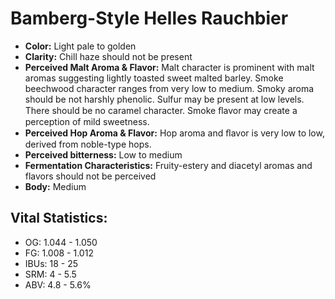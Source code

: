 # Bamberg-Style Helles Rauchbier

- **Color:** Light pale to golden
- **Clarity:** Chill haze should not be present
- **Perceived Malt Aroma & Flavor:** Malt character is prominent with malt aromas suggesting lightly toasted sweet malted barley. Smoke beechwood character ranges from very low to medium. Smoky aroma should be not harshly phenolic. Sulfur may be present at low levels. There should be no caramel character. Smoke ﬂavor may create a perception of mild sweetness.
- **Perceived Hop Aroma & Flavor:** Hop aroma and ﬂavor is very low to low, derived from noble-type hops.
- **Perceived bitterness:** Low to medium
- **Fermentation Characteristics:** Fruity-estery and diacetyl aromas and flavors should not be perceived
- **Body:** Medium

## Vital Statistics:

- OG: 1.044 - 1.050
- FG: 1.008 - 1.012
- IBUs: 18 - 25
- SRM: 4 - 5.5
- ABV: 4.8 - 5.6%
